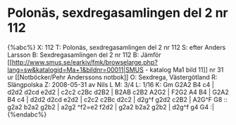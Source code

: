 # Polonäs, sexdregasamlingen del 2 nr 112

{%abc%}
X: 112
T: Polonäs, sexdregasamlingen del 2 nr 112
S: efter Anders Larsson
B: Sexdregasamlingen del 2 nr 112
B: Jämför [[http://www.smus.se/earkiv/fmk/browselarge.php?lang=sw&katalogid=Ma+1&bildnr=00011|SMUS - katalog Ma1 bild 11]] nr 31 ur [[Notböcker/Pehr Anderssons notbok]]
O: Sexdrega, Västergötland
R: Slängpolska
Z: 2008-05-31 av Nils L
M: 3/4
L: 1/16
K: Gm
G2A2 B4 c4 | d2d2 d2cd e2d2 | c2c2 c2Bc d2B2 | B2AB c2B2 A2G2 | F2G2 A4 B4 |
G2A2 B4 c4 | d2d2 d2cd e2d2 | c2c2 c2Bc d2c2 | d2g^f g2d2 c2B2 | A2G^F G8 :: 
g2a2 b2a2 g2b2 | a2g2 ^f2=e2 f2d2 | g2a2 b2a2 g2b2 | d2g^f g4 G4 :|
{%endabc%}

